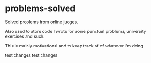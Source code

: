 # problems-solved
Solved problems from online judges. 

Also used to store code I wrote for some punctual problems, university exercises and such.

This is mainly motivational and to keep track of of whatever I'm doing.  


test changes
test changes